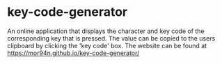 # key-code-generator
An online application that displays the character and key code of the corresponding key that is pressed.
The value can be copied to the users clipboard by clicking the 'key code' box.
The website can be found at https://mor94n.github.io/key-code-generator/
